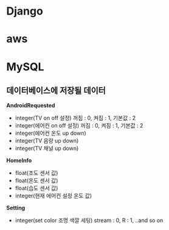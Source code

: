 # Django




# aws



# MySQL

## 데이터베이스에 저장될 데이터

**AndroidRequested**
- integer(TV on off 설정) 꺼짐 : 0, 켜짐 : 1, 기본값 : 2
- integer(에어컨 on off 설정) 꺼짐 : 0, 켜짐 : 1, 기본값 : 2 
- integer(에어컨 온도 up down)
- integer(TV 음량 up down)
- integer(TV 채널 up down)


**HomeInfo**

- float(조도 센서 값)
- float(온도 센서 값)
- float(습도 센서 값)
- integer(현재 에어컨 설정 온도 값) 

**Setting**

- integer(set color 조명 색깔 세팅) stream : 0, R : 1, ..and so on

